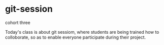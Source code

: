 # git-session
cohort three

Today's class is about git sessiom, where students are being trained how to colloborate, so as to enable everyone participate during their project.
